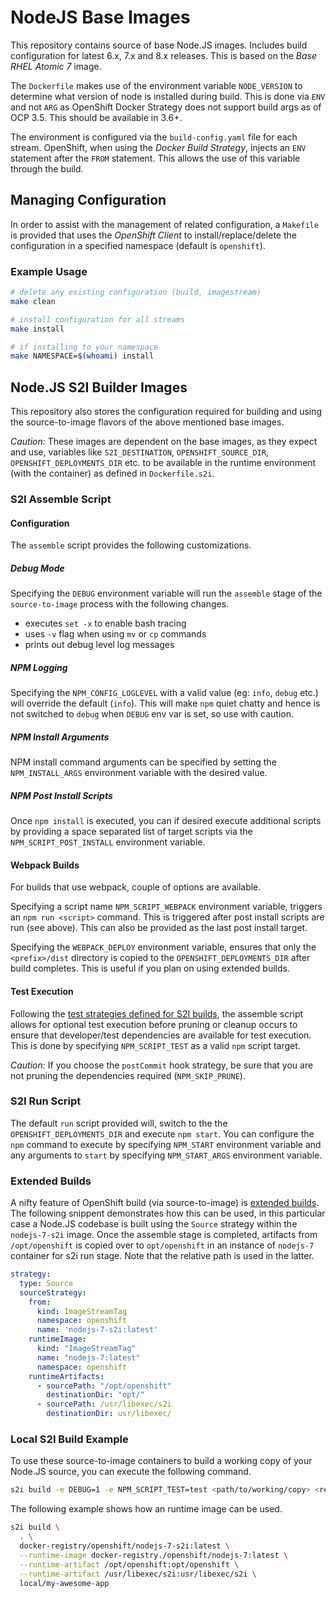 # NodeJS Base Images

This repository contains source of base Node.JS images. Includes build configuration for latest 6.x, 7.x and 8.x releases. This is based on the _Base RHEL Atomic 7_ image.

The `Dockerfile` makes use of the environment variable `NODE_VERSION` to determine what version of node is installed during build. This is done via `ENV` and not `ARG` as OpenShift Docker Strategy does not support build args as of OCP 3.5. This should be available in 3.6+.

The environment is configured via the `build-config.yaml` file for each stream. OpenShift, when using the _Docker Build Strategy_, injects an `ENV` statement after the `FROM` statement. This allows the use of this variable through the build.

## Managing Configuration
In order to assist with the management of related configuration, a `Makefile` is provided that uses the _OpenShift Client_ to install/replace/delete the configuration in a specified namespace (default is `openshift`).

### Example Usage
```sh
# delete any existing configuration (build, imagestream)
make clean

# install configuration for all streams
make install

# if installing to your namespace
make NAMESPACE=$(whoami) install
```

## Node.JS S2I Builder Images
This repository also stores the configuration required for building and using the source-to-image flavors of the above mentioned base images.

_*Caution:*_ These images are dependent on the base images, as they expect and use, variables like `S2I_DESTINATION`, `OPENSHIFT_SOURCE_DIR`, `OPENSHIFT_DEPLOYMENTS_DIR` etc. to be available in the runtime environment (with the container) as defined in `Dockerfile.s2i`.

### S2I Assemble Script

#### Configuration
The `assemble` script provides the following customizations.

##### Debug Mode
Specifying the `DEBUG` environment variable will run the `assemble` stage of the `source-to-image` process with the following changes.
* executes `set -x` to enable bash tracing
* uses `-v` flag when using `mv` or `cp` commands
* prints out debug level log messages

##### NPM Logging
Specifying the `NPM_CONFIG_LOGLEVEL` with a valid value (eg: `info`, `debug` etc.) will override the default (`info`). This will make `npm` quiet chatty and hence is not switched to `debug` when `DEBUG` env var is set, so use with caution.

##### NPM Install Arguments
NPM install command arguments can be specified by setting the `NPM_INSTALL_ARGS` environment variable with the  desired value.

##### NPM Post Install Scripts
Once `npm install` is executed, you can if desired execute additional scripts by providing a space separated list of target scripts via the `NPM_SCRIPT_POST_INSTALL` environment variable.

#### Webpack Builds
For builds that use webpack, couple of options are available.

Specifying a script name `NPM_SCRIPT_WEBPACK` environment variable, triggers an `npm run <script>` command. This is triggered after post install scripts are run (see above). This can also be provided as the last post install target.

Specifying the `WEBPACK_DEPLOY` environment variable, ensures that only the `<prefix>/dist` directory is copied to the `OPENSHIFT_DEPLOYMENTS_DIR` after build completes. This is useful if you plan on using extended builds.

#### Test Execution
Following the [test strategies defined for S2I builds](https://docs.openshift.com/container-platform/3.5/dev_guide/builds/build_strategies.html#dev-guide-testing-your-application), the assemble script allows for optional test execution before pruning or cleanup occurs to ensure that developer/test dependencies are available for test execution. This is done by specifying `NPM_SCRIPT_TEST` as a valid `npm` script target.

_*Caution:*_ If you choose the `postCommit` hook strategy, be sure that you are not pruning the dependencies required (`NPM_SKIP_PRUNE`).

### S2I Run Script
The default `run` script provided will, switch to the the `OPENSHIFT_DEPLOYMENTS_DIR` and execute `npm start`. You can configure the `npm` command to execute by specifying `NPM_START` environment variable and any arguments to `start` by specifying `NPM_START_ARGS` environment variable.

### Extended Builds
A nifty feature of OpenShift build (via source-to-image) is [extended builds](https://docs.openshift.com/container-platform/3.5/dev_guide/builds/build_strategies.html#extended-builds). The following snippent demonstrates how this can be used, in this particular case a Node.JS codebase is built using the `Source` strategy within the `nodejs-7-s2i` image. Once the assemble stage is completed, artifacts from `/opt/openshift` is copied over to `opt/openshift` in an instance of `nodejs-7` container for s2i run stage. Note that the relative path is used in the latter.

```yaml
strategy:
  type: Source
  sourceStrategy:
    from:
      kind: ImageStreamTag
      namespace: openshift
      name: 'nodejs-7-s2i:latest'
    runtimeImage:
      kind: "ImageStreamTag"
      name: "nodejs-7:latest"
      namespace: openshift
    runtimeArtifacts:
      - sourcePath: "/opt/openshift"
        destinationDir: "opt/"
      - sourcePath: /usr/libexec/s2i
        destinationDir: usr/libexec/
```

### Local S2I Build Example
To use these source-to-image containers to build a working copy of your Node.JS source, you can execute the following command.
```sh
s2i build -e DEBUG=1 -e NPM_SCRIPT_TEST=test <path/to/working/copy> <registry>/<namespace>/nodejs-6-s2i:latest local/my-super-app
```

The following example shows how an runtime image can be used.

```sh
s2i build \
  . \
  docker-registry/openshift/nodejs-7-s2i:latest \
  --runtime-image docker-registry./openshift/nodejs-7:latest \
  --runtime-artifact /opt/openshift:opt/openshift \
  --runtime-artifact /usr/libexec/s2i:usr/libexec/s2i \
  local/my-awesome-app
```

